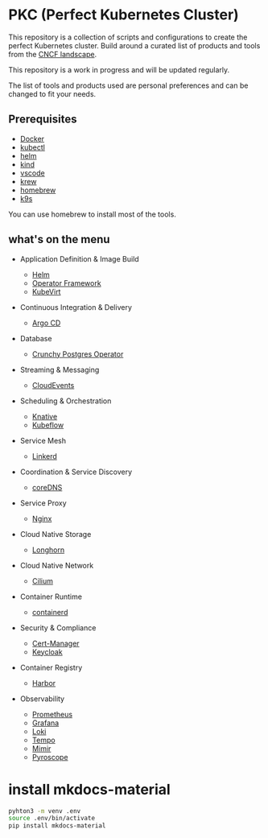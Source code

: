 
# PKC (Perfect Kubernetes Cluster)

This repository is a collection of scripts and configurations to create the perfect Kubernetes cluster. Build around a curated list of products and tools from the [CNCF landscape](https://landscape.cncf.io/).

This repository is a work in progress and will be updated regularly.

The list of tools and products used are personal preferences and can be changed to fit your needs.

## Prerequisites

- [Docker](https://docs.docker.com/get-docker/)
- [kubectl](https://kubernetes.io/docs/tasks/tools/)
- [helm](https://helm.sh/docs/intro/install/)
- [kind](https://kind.sigs.k8s.io/docs/user/quick-start/)
- [vscode](https://code.visualstudio.com/)
- [krew](https://krew.sigs.k8s.io/docs/user-guide/setup/install/)
- [homebrew](https://brew.sh/)
- [k9s](https://k9scli.io/topics/install/)

You can use homebrew to install most of the tools.

## what's on the menu

- Application Definition & Image Build
    - [Helm](https://landscape.cncf.io/?item=app-definition-and-development--application-definition-image-build--helm)
    - [Operator Framework](https://landscape.cncf.io/?item=app-definition-and-development--application-definition-image-build--operator-framework)
    - [KubeVirt](https://landscape.cncf.io/?item=app-definition-and-development--application-definition-image-build--kubevirt)
- Continuous Integration & Delivery
    - [Argo CD](https://landscape.cncf.io/?item=ci-cd--continuous-integration-delivery--argo-cd)

- Database
    - [Crunchy Postgres Operator](https://landscape.cncf.io/?item=app-definition-and-development--database--crunchy-postgres-operator)
- Streaming & Messaging
    - [CloudEvents](https://landscape.cncf.io/?item=app-definition-and-development--streaming-messaging--cloudevents)
- Scheduling & Orchestration
    - [Knative](https://landscape.cncf.io/?item=orchestration-management--scheduling-orchestration--knative)
    - [Kubeflow](https://landscape.cncf.io/?item=orchestration-management--scheduling-orchestration--kubeflow)

- Service Mesh
    - [Linkerd](https://landscape.cncf.io/?item=orchestration-management--service-mesh--linkerd)
- Coordination & Service Discovery
    - [coreDNS](https://landscape.cncf.io/?item=orchestration-management--coordination-service-discovery--coredns)

- Service Proxy
    - [Nginx](https://landscape.cncf.io/?item=orchestration-management--service-proxy--nginx)
- Cloud Native Storage
    - [Longhorn](https://landscape.cncf.io/?item=runtime--cloud-native-storage--longhorn)

- Cloud Native Network
    - [Cilium](https://landscape.cncf.io/?item=runtime--cloud-native-network--cilium)

- Container Runtime
    - [containerd](https://landscape.cncf.io/?item=runtime--container-runtime--containerd)
- Security & Compliance
    - [Cert-Manager](https://landscape.cncf.io/?item=provisioning--security-compliance--cert-manager)
    - [Keycloak](https://landscape.cncf.io/?item=provisioning--security-compliance--keycloak)
- Container Registry
    - [Harbor](https://landscape.cncf.io/?item=provisioning--container-registry--harbor)
- Observability
    - [Prometheus](https://landscape.cncf.io/?item=observability-and-analysis--observability--prometheus)
    - [Grafana](https://landscape.cncf.io/?item=observability-and-analysis--observability--grafana)
    - [Loki](https://landscape.cncf.io/?item=observability-and-analysis--observability--grafana-loki)
    - [Tempo](https://landscape.cncf.io/?item=observability-and-analysis--observability--grafana-tempo)
    - [Mimir](https://landscape.cncf.io/?item=observability-and-analysis--observability--grafana-mimir)
    - [Pyroscope](https://landscape.cncf.io/?item=observability-and-analysis--observability--grafana-pyroscope)




# install mkdocs-material

```bash
pyhton3 -m venv .env
source .env/bin/activate
pip install mkdocs-material
```